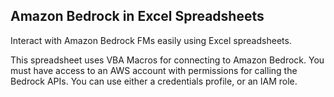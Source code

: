 ## Amazon Bedrock in Excel Spreadsheets

Interact with Amazon Bedrock FMs easily using Excel spreadsheets.

This spreadsheet uses VBA Macros for connecting to Amazon Bedrock. You must have access to an AWS account with permissions for calling the Bedrock APIs. You can use either a credentials profile, or an IAM role.


